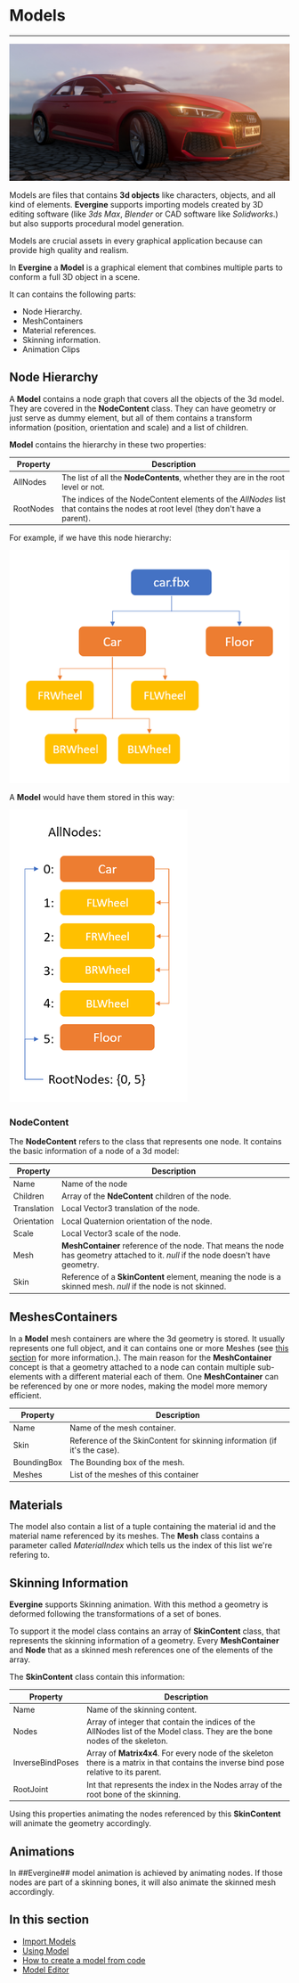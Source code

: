 # Models
---
![Models](images/model.jpg)

Models are files that contains **3d objects** like characters, objects, and all kind of elements. **Evergine** supports importing models created by 3D editing software (like _3ds Max_, _Blender_ or CAD software like _Solidworks_.) but also supports procedural model generation.

Models are crucial assets in every graphical application because can provide high quality and realism.

In **Evergine** a **Model** is a graphical element that combines multiple parts to conform a full 3D object in a scene.

It can contains the following parts:
- Node Hierarchy.
- MeshContainers
- Material references.
- Skinning information.
- Animation Clips

## Node Hierarchy
A **Model** contains a node graph that covers all the objects of the 3d model. They are covered in the **NodeContent** class. They can have geometry or just serve as dummy element, but all of them contains a transform information (position, orientation and scale) and a list of children.

**Model** contains the hierarchy in these two properties:

| Property | Description |
| -------- | ----------- |
| AllNodes | The list of all the **NodeContents**, whether they are in the root level or not. |
| RootNodes | The indices of the NodeContent elements of the _AllNodes_ list that contains the nodes at root level (they don't have a parent).|

For example, if we have this node hierarchy:

![Node Hierarchy](images/nodeHierarchy.png)

A **Model** would have them stored in this way:

![Model Nodes](images/modelNodes.png)

### NodeContent
The **NodeContent** refers to the class that represents one node. It contains the basic information of a node of a 3d model:

| Property | Description | 
|----------|------------ |
| Name | Name of the node |
| Children| Array of the **NdeContent** children of the node.
| Translation | Local Vector3 translation of the node. |
| Orientation | Local Quaternion orientation of the node. |
| Scale | Local Vector3 scale of the node. |
| Mesh | **MeshContainer** reference of the node. That means the node has geometry attached to it. _null_ if the node doesn't have geometry.
| Skin | Reference of a **SkinContent** element, meaning the node is a skinned mesh. _null_ if the node is not skinned.

## MeshesContainers
In a **Model** mesh containers are where the 3d geometry is stored. It usually represents one full object, and it can contains one or more Meshes (see [this section](../meshes.md) for more information.). The main reason for the **MeshContainer** concept is that a geometry attached to a node can contain multiple sub-elements with a different material each of them. One **MeshContainer** can be referenced by one or more nodes, making the model more memory efficient.

| Property | Description |
| -------- | ----------- |
| Name | Name of the mesh container. |
| Skin | Reference of the SkinContent for skinning information (if it's the case). |
| BoundingBox | The Bounding box of the mesh. |
| Meshes | List of the meshes of this container |


## Materials
The model also contain a list of a tuple containing the material id and the material name referenced by its meshes. The **Mesh** class contains a parameter called _MaterialIndex_ which tells us the index of this list we're refering to.

## Skinning Information

**Evergine** supports Skinning animation. With this method a geometry is deformed following the transformations of a set of bones.

 To support it the model class contains an array of **SkinContent** class, that represents the skinning information of a geometry. Every **MeshContainer** and **Node** that as a skinned mesh references one of the elements of the array.

The **SkinContent** class contain this information:

| Property | Description |
| -------- | ----------- |
| Name | Name of the skinning content. |
| Nodes | Array of integer that contain the indices of the AllNodes list of the Model class. They are the bone nodes of the skeleton.
| InverseBindPoses | Array of **Matrix4x4**. For every node of the skeleton there is a matrix in that contains the inverse bind pose relative to its parent. 
| RootJoint | Int that represents the index in the Nodes array of the root bone of the skinning. |

Using this properties animating the nodes referenced by this **SkinContent** will animate the geometry accordingly.

## Animations

In ##Evergine## model animation is achieved by animating nodes. If those nodes are part of a skinning bones, it will also animate the skinned mesh accordingly.

## In this section
* [Import Models](import_model.md)
* [Using Model](using_models.md)
* [How to create a model from code](create_model_from_code.md)
* [Model Editor](model_editor.md)
